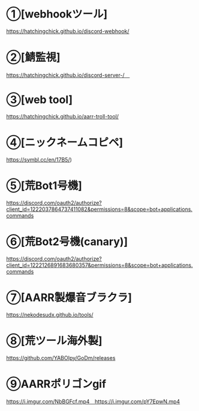 # ①[webhookツール]
https://hatchingchick.github.io/discord-webhook/ 
# ②[鯖監視]
https://hatchingchick.github.io/discord-server-/　
# ③[web tool]
https://hatchingchick.github.io/aarr-troll-tool/
# ④[ニックネームコピペ]
https://symbl.cc/en/17B5/) 
# ⑤[荒Bot1号機]
https://discord.com/oauth2/authorize?client_id=1222037864737411082&permissions=8&scope=bot+applications.commands
# ⑥[荒Bot2号機(canary)]
https://discord.com/oauth2/authorize?client_id=1222126891683680357&permissions=8&scope=bot+applications.commands
# ⑦[AARR製爆音ブラクラ]
https://nekodesudx.github.io/tools/ 
# ⑧[荒ツール海外製]
https://github.com/YABOIpy/GoDm/releases
# ⑨AARRポリゴンgif 
https://i.imgur.com/NbBGFcf.mp4　https://i.imgur.com/pY7EpwN.mp4  
